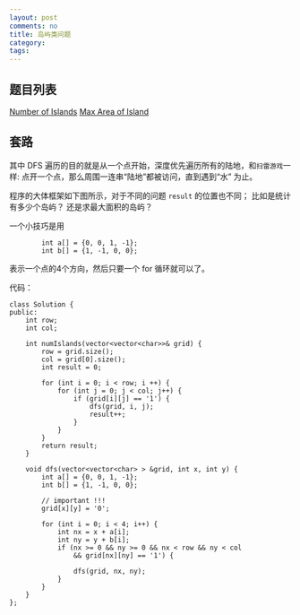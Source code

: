 ```yaml
---
layout: post
comments: no
title: 岛屿类问题
category:
tags: 
---
```


## 题目列表

[Number of Islands](https://leetcode.com/problems/number-of-islands/description/)
[Max Area of Island](https://leetcode.com/problems/max-area-of-island/description/)


## 套路

其中 DFS 遍历的目的就是从一个点开始，深度优先遍历所有的陆地，和`扫雷游戏`一样: 点开一个点，那么周围一连串“陆地”都被访问，直到遇到“水” 为止。

程序的大体框架如下图所示，对于不同的问题 `result` 的位置也不同； 比如是统计有多少个岛屿？ 还是求最大面积的岛屿？  


一个小技巧是用 
```
        int a[] = {0, 0, 1, -1};
        int b[] = {1, -1, 0, 0};
```
表示一个点的4个方向，然后只要一个 for 循环就可以了。



代码：

```
class Solution {
public:
    int row; 
    int col;

    int numIslands(vector<vector<char>>& grid) {
        row = grid.size();
        col = grid[0].size();
        int result = 0;

        for (int i = 0; i < row; i ++) {
            for (int j = 0; j < col; j++) {
                if (grid[i][j] == '1') {
                    dfs(grid, i, j);
                    result++;
                }
            }
        }
        return result;
    }

    void dfs(vector<vector<char> > &grid, int x, int y) {
        int a[] = {0, 0, 1, -1};
        int b[] = {1, -1, 0, 0};

        // important !!! 
        grid[x][y] = '0';

        for (int i = 0; i < 4; i++) {
            int nx = x + a[i];
            int ny = y + b[i];
            if (nx >= 0 && ny >= 0 && nx < row && ny < col 
            	&& grid[nx][ny] == '1') {

                dfs(grid, nx, ny);
            }
        }
    }
};

```
